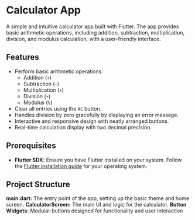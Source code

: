 
# Calculator App 

A simple and intuitive calculator app built with Flutter. The app provides basic arithmetic operations, including addition, subtraction, multiplication, division, and modulus calculation, with a user-friendly interface.

## Features
- Perform basic arithmetic operations:
  - Addition (`+`)
  - Subtraction (`-`)
  - Multiplication (`×`)
  - Division (`÷`)
  - Modulus (`%`)
- Clear all entries using the `AC` button.
- Handles division by zero gracefully by displaying an error message.
- Interactive and responsive design with neatly arranged buttons.
- Real-time calculation display with two decimal precision.

## Prerequisites
- **Flutter SDK**: Ensure you have Flutter installed on your system. Follow the [Flutter installation guide](https://flutter.dev/docs/get-started/install) for your operating system.

## Project Structure
**main.dart:** The entry point of the app, setting up the basic theme and home screen.
**CalculatorScreen:** The main UI and logic for the calculator.
**Button Widgets:** Modular buttons designed for functionality and user interaction
